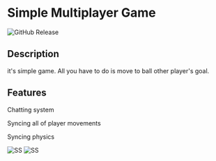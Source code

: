 # Simple Multiplayer Game
![GitHub Release](https://img.shields.io/badge/Released-13.02.23-blue)

## Description
it's simple game. All you have to do is move to ball other player's goal.

## Features

Chatting system

Syncing all of player movements

Syncing physics

![SS](https://cdn.discordapp.com/attachments/738857637109694507/1074447676617273475/Ekran_Goruntusu_190.png)
![SS](https://cdn.discordapp.com/attachments/738857637109694507/1074447676277530797/Ekran_Goruntusu_189.png)


